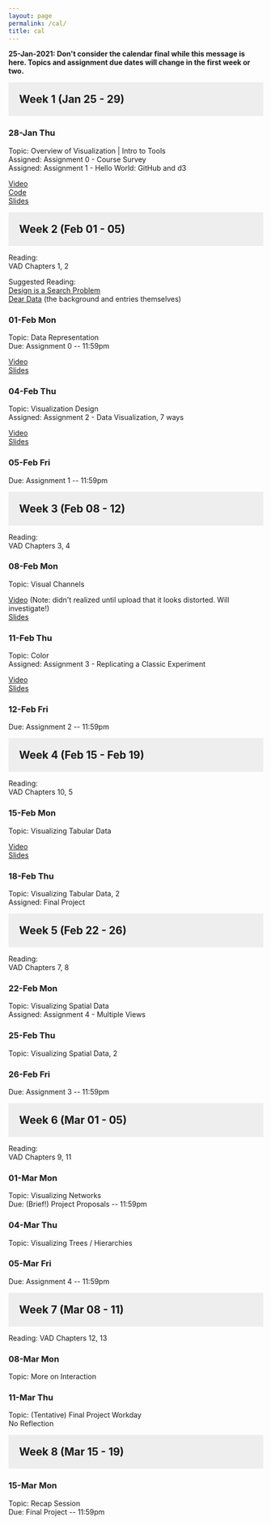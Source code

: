```yaml
---
layout: page
permalink: /cal/
title: cal
---
```


<style>

h2 {
  margin: 0 0 1em 0;
  padding: 1em;
  background-color: #EEEEEE;
}

.item {
  padding: 0 1em 1em 1em;
}

.due {
  font-weight: bold;
}

h2, ul {
  margin-bottom: 0
}

.topic, .assigned, .due, .materials, .vid {
  padding-left: 2em;
}

</style>

**25-Jan-2021: Don't consider the calendar final while this message is here. Topics and assignment due dates will change in the first week or two.**

## Week 1 (Jan 25 - 29)

### 28-Jan Thu   
Topic: Overview of Visualization | Intro to Tools   
Assigned: Assignment 0 - Course Survey   
Assigned: Assignment 1 - Hello World: GitHub and d3   

[Video](https://wpi0-my.sharepoint.com/:v:/g/personal/ltharrison_wpi_edu/ETgJOxnJ4VtGrSy_1G-6EdgBM9tCMkB9xcnIxW-kqqqdHA?e=1EPgIg)  
[Code](https://wpi0-my.sharepoint.com/:u:/g/personal/ltharrison_wpi_edu/ETunJKUEx61ArpK7LGjA-PcBdiCAlHos2isOp56RnCyfVA?e=TtAXKg)  
[Slides](https://wpi0-my.sharepoint.com/:b:/g/personal/ltharrison_wpi_edu/ESxXsFyiC1VPkGHbcKWql8MBvvrs4UDZqB2Jq3XZZd2Ufg?e=fmc6QU)  

## Week 2 (Feb 01 - 05)

Reading:   
VAD Chapters 1, 2   

Suggested Reading:   
[Design is a Search Problem](https://www.youtube.com/watch?v=fThhbt23SGM)   
[Dear Data](http://www.dear-data.com/theproject) (the background and entries themselves)   

### 01-Feb Mon   
Topic: Data Representation  
Due: Assignment 0 -- 11:59pm   

[Video](https://wpi0-my.sharepoint.com/:v:/g/personal/ltharrison_wpi_edu/EXqeuKbZtNZDl1oNWYHonicBcJVhEkJYgS-AKT0FvpY0LQ?e=2zo8FH)  
[Slides](https://wpi0-my.sharepoint.com/:b:/g/personal/ltharrison_wpi_edu/ERk3D4pmBvpGiLPQd2ZlDVsBuasu34p9aDs5tpXYumjRrQ?e=uu55yz)  

### 04-Feb Thu   
Topic: Visualization Design   
Assigned: Assignment 2 - Data Visualization, 7 ways   

[Video](https://wpi0-my.sharepoint.com/:v:/g/personal/ltharrison_wpi_edu/Ecyt_8JzfSREtw5Cd_5kMo0B949gBqQBbLDj4NMgtPMTZw?e=TkC726)  
[Slides](https://wpi0-my.sharepoint.com/:b:/g/personal/ltharrison_wpi_edu/ES5j-qWkIkpEqpnVaLfwN7wBpdYCf2U9A20z4nkTzWbf6Q?e=Zr0HKD)  

### 05-Feb Fri   
Due: Assignment 1 -- 11:59pm   

## Week 3 (Feb 08 - 12)

Reading:   
VAD Chapters 3, 4   

### 08-Feb Mon   
Topic: Visual Channels  

[Video](https://wpi0-my.sharepoint.com/:v:/g/personal/ltharrison_wpi_edu/EY3tyl_GEw9EubDZAfguF7YBcrQedfKhqaCmaiCrxoFepA?e=BWzmKv) (Note: didn't realized until upload that it looks distorted. Will investigate!)  
[Slides](https://wpi0-my.sharepoint.com/:b:/g/personal/ltharrison_wpi_edu/Ee4vBGKqRpNImDalcv-3KgkBBuKf_R63eGom7yYp-2es4Q?e=UfH2bV)  


### 11-Feb Thu   
Topic: Color   
Assigned: Assignment 3 - Replicating a Classic Experiment   

[Video](https://wpi0-my.sharepoint.com/:v:/g/personal/ltharrison_wpi_edu/Ec4s2x0RH0pNpuRM-tK14KMB2m4eCl4NnlOMvlHF0jhSnA?e=bX4mKz)   
[Slides](https://wpi0-my.sharepoint.com/:b:/g/personal/ltharrison_wpi_edu/EaWUAZfgHZlIlGuTPpXOQOoBQ_NU9sP_hzR117cZ2XhOTQ?e=AAzfQO)  

### 12-Feb Fri
Due: Assignment 2 -- 11:59pm   

## Week 4 (Feb 15 - Feb 19)

Reading:   
VAD Chapters 10, 5

### 15-Feb Mon   
Topic: Visualizing Tabular Data

[Video](https://wpi0-my.sharepoint.com/:v:/g/personal/ltharrison_wpi_edu/EW0sDi9dI6hMh30RCZnMYGwBVoizkcPbl36yC-JT1d_tBQ?e=ErQR9m)   
[Slides](https://wpi0-my.sharepoint.com/:b:/g/personal/ltharrison_wpi_edu/ERRsxO0f0QNHtTrt_6yqu1UBAWcosHfUBmz5hQaCQi-7rA?e=TI8ji)  


### 18-Feb Thu   
Topic: Visualizing Tabular Data, 2    
Assigned: Final Project

## Week 5 (Feb 22 - 26)

Reading:   
VAD Chapters 7, 8

### 22-Feb Mon   
Topic: Visualizing Spatial Data   
Assigned: Assignment 4 - Multiple Views   

### 25-Feb Thu   
Topic: Visualizing Spatial Data, 2   

### 26-Feb Fri
Due: Assignment 3 -- 11:59pm   

## Week 6 (Mar 01 - 05)
Reading:   
VAD Chapters 9, 11

### 01-Mar Mon   
Topic: Visualizing Networks   
Due: (Brief!) Project Proposals -- 11:59pm  

### 04-Mar Thu   
Topic: Visualizing Trees / Hierarchies   

### 05-Mar Fri   
Due: Assignment 4 -- 11:59pm   

## Week 7 (Mar 08 - 11)   
Reading: 
VAD Chapters 12, 13

### 08-Mar Mon   
Topic: More on Interaction   

### 11-Mar Thu   
Topic: (Tentative) Final Project Workday  
No Reflection

## Week 8 (Mar 15 - 19)   

### 15-Mar Mon   
Topic: Recap Session  
Due: Final Project -- 11:59pm   

